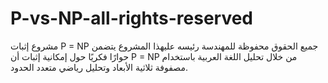 # P-vs-NP-all-rights-reserved
مشروع إثبات P = NP جميع الحقوق محفوظة للمهندسة رئيسه عليهذا المشروع يتضمن حوارًا فكريًا حول إمكانية إثبات أن P = NP من خلال تحليل اللغة العربية باستخدام مصفوفة ثلاثية الأبعاد وتحليل رياضي متعدد الحدود.
